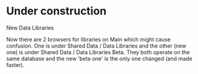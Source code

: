 # Under construction

New Data Libraries

Now there are 2 browsers for libraries on Main which might cause confusion. One is under Shared Data / Data Libraries and the other (new one) is under Shared Data / Data Libraries Beta. They both operate on the same database and the new 'beta one' is the only one changed (and made faster). 

